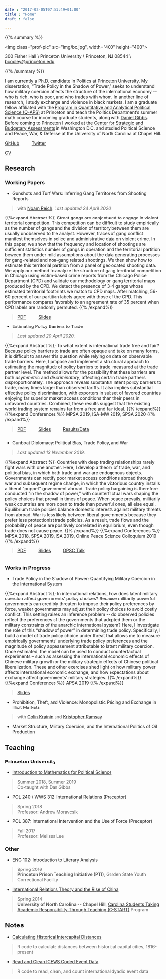 ```yaml
---
date : "2017-02-05T07:51:49+01:00"
title : "Home"
draft : false

---
```


{{% summary %}}

<img class="prof-pic" src="img/bc.jpg", width="400" height="400">

300 Fisher Hall \\
Princeton University \\
Princeton, NJ 08544 \\
[bcooley@princeton.edu](mailto:bcooley@princeton.edu)

{{% /summary %}}

I am currently a Ph.D. candidate in Politics at Princeton University. My dissertation, “Trade Policy in the Shadow of Power,” seeks to understand how military coercion affects the structure of the international economy -- who is rich, who is poor, and who trades with whom. In another line of research, I study exchange and violence in black markets. I am a graduate fellow affiliated with the [Program in Quantitative and Analytical Political Science (Q-APS)](https://qaps.princeton.edu/) at Princeton and teach the Politics Department’s summer math course for incoming graduate students, along with [Daniel Gibbs](http://www.daniel-gibbs.com/). Before coming to Princeton I worked at the [Center for Strategic and Budgetary Assessments](http://csbaonline.org/) in Washington D.C. and studied Political Science and Peace, War, & Defense at the University of North Carolina at Chapel Hill.

<i class="fab fa-github"></i> [GitHub](https://github.com/brendancooley) &emsp; &emsp; <i class="fab fa-twitter"></i> [Twitter](https://twitter.com/brendanmcooley)

<i class="fas fa-file-pdf"></i> [CV](docs/Cooley_cv.pdf) &emsp; &emsp; 

## Research

### Working Papers

- Gunshots and Turf Wars: Inferring Gang Territories from Shooting Reports

> with [Noam Reich](http://noamreich.com/). *Last updated 24 April 2020.*

{{%expand Abstract %}}
Street gangs are conjectured to engage in violent territorial competition. This competition can be difficult to study empirically as the number of gangs and the division of territory between them are usually unobserved to the analyst. However, traces of gang conflict manifest themselves in police and administrative data on violent crime. In this paper, we show that the frequency and location of shootings are sufficient statistics number of gangs in operation and the territorial partition beween them under mild assumptions about the data generating processes for gang-related and non-gang related shootings. We then show how to estimate this territorial partition from a panel of geolocated shooting data. We apply our method to analyze the structure of gang territorial competition in Chicago using victim-based crime reports from the Chicago Police Department (CPD) and validate our methodology on gang territorial maps produced by the CPD. We detect the presence of 3-4 gangs whose estimated territorial footprints we match to CPD maps. After matching, 56-60 percent of our partition labels agree with those of the CPD. This performance compares favorably to an agreement rate of 35 percent when CPD labels are randomly permuted.
{{% /expand%}}

> <i class="fas fa-file-pdf"></i> [PDF](docs/gangs.pdf) &emsp; &emsp; <i class="fas fa-film"></i> [Slides](gangs)

- Estimating Policy Barriers to Trade

> *Last updated 20 April 2020.*

{{%expand Abstract %}}
To what extent is international trade free and fair? Because policy barriers to trade are often opaque and take on many forms, it is difficult to answer this question while relying on data on observable trade barriers. Here, I propose and implement a structural approach to estimating the magnitude of policy barriers to trade, measured at the trade partner level. The method allows for the possibility that these barriers are both *asymmetric* and *discriminatory*, affecting certain trade partners disproportionately. The approach reveals substantial latent policy barriers to trade, many times larger than observed tariffs. It also implies substantial effective policy discrimination, with exporters in subset of favored countries enjoying far superior market access conditions than their peers in unfavored countries. Combined, these results suggest that the existing world trading system remains far from a free and fair ideal.
{{% /expand%}}
{{%expand Conferences %}}
MPSA 2019, ISA-MW 2019, SPSA 2020
{{% /expand%}}

> <i class="fas fa-file-pdf"></i> [PDF](docs/epbt.pdf) &emsp; &emsp; <i class="fas fa-film"></i> [Slides](epbt) &emsp; &emsp; <i class="fas fa-chart-line"></i> [Results/Data](https://brendancooley.shinyapps.io/epbt/)

<div style="height:0px;font-size:0px;">&nbsp;</div>

- Gunboat Diplomacy: Political Bias, Trade Policy, and War

> *Last updated 13 November 2019.*

{{%expand Abstract %}}
Countries with deep trading relationships rarely fight wars with one another. Here, I develop a theory of trade, war, and political bias, in which both trade and war are endogenous objects. Governments can rectify poor market access conditions abroad through war and subsequent regime change, in which the victorious country installs a liberal "puppet" government abroad. Trade policy bargaining is therefore conducted "in the shadow of power," with counterfactual wars shaping the policy choices that prevail in times of peace. When peace prevails, militarily weak countries are more open to trade than powerful ones, all else equal. Equilibrium trade policies balance domestic interests against military threats from abroad. War is less likely between liberal governments because they prefer less protectionist trade policies. As a result, trade flows and the probability of peace are positively correlated in equilibrium, even though trade does not cause peace.
{{% /expand%}}
{{%expand Conferences %}}
MPSA 2018, SPSA 2019, ISA 2019, Online Peace Science Colloquium 2019
{{% /expand%}}

> <i class="fas fa-file-pdf"></i> [PDF](docs/gunboats.pdf) &emsp; &emsp; <i class="fas fa-film"></i> [Slides](gunboats) &emsp; &emsp; <i class="fab fa-youtube"></i> [OPSC Talk](https://www.youtube.com/watch?v=qf_cV_GQwk8&t=5s)

<div style="height:0px;font-size:0px;">&nbsp;</div>

### Works in Progress

- Trade Policy in the Shadow of Power: Quantifying Military Coercion in the International System

{{%expand Abstract %}}
In international relations, how does latent military coercion affect governments’ policy choices? Because militarily powerful governments can credibly threaten to impose their policy preferences by force, weaker governments may adjust their policy choices to avoid costly conflict. This setting raises an inference problem -- do observed policies reflect the preferences of the governments that adopted them or the military constraints of the anarchic international system? Here, I investigate the role of this “shadow of power” in determining trade policy. Specifically, I build a model of trade policy choice under threat that allows me to measure empirically governments’ underlying trade policy preferences and the magnitude of policy appeasement attributable to latent military coercion. Once estimated, the model can be used to conduct counterfactual experiments – such as assessing the international economic effects of Chinese military growth or the military strategic effects of Chinese political liberalization. These and other exercises shed light on how military power affects international economic exchange, and how expectations about exchange affect governments’ military strategies.
{{% /expand%}}
{{%expand Conferences %}}
APSA 2019
{{% /expand%}}

> <i class="fas fa-film"></i> [Slides](tpsp)

- Prohibition, Theft, and Violence: Monopolistic Pricing and Exchange in Illicit Markets

> with [Colin Krainin](https://sites.google.com/site/colinkrainin/) and [Kristopher Ramsay](https://scholar.princeton.edu/kramsay/home)

- Market Structure, Military Coercion, and the International Politics of Oil Production

## Teaching

### Princeton University

- [Introduction to Mathematics for Political Science](http://brendancooley.com/imps2019/) 

> Summer 2018, Summer 2019 <br/> Co-taught with Dan Gibbs

- POL 240 / WWS 312: International Relations (Preceptor)

> Spring 2018 <br/> Professor: Andrew Moravcsik

- POL 387: International Intervention and the Use of Force  (Preceptor)

> Fall 2017 <br/> Professor: Melissa Lee

### Other

- ENG 102: Introduction to Literary Analysis

> Spring 2016 <br/> **Princeton Prison Teaching Initiative (PTI)**, Garden State Youth Correctional Facility

- [International Relations Theory and the Rise of China](docs/SPCL400.303.pdf)

> Spring 2014 <br/> **University of North Carolina -- Chapel Hill**, [Carolina Students Taking Academic Responsibility Through Teaching (C-START)](http://honorscarolina.unc.edu/academics/c-start/) Program

## Notes

- [Calculating Historical Intercapital Distances](/notes/dists)

> R code to calculate distances between historical capital cities, 1816-present

- [Read and Clean ICEWS Coded Event Data](/notes/icews)

> R code to read, clean, and count international dyadic event data